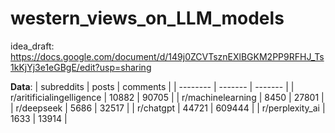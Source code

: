 # western_views_on_LLM_models

idea_draft:
https://docs.google.com/document/d/149j0ZCVTsznEXlBGKM2PP9RFHJ_Ts1kKjYj3e1eGBgE/edit?usp=sharing

**Data**: 
| subreddits | posts |  comments |
| -------- | ------- | ------- |
| r/aritificialingelligence | 10882 | 90705 |
| r/machinelearning | 8450 | 27801 |
| r/deepseek | 5686 | 32517 |
| r/chatgpt | 44721 | 609444 |
| r/perplexity_ai | 1633 | 13914 |
